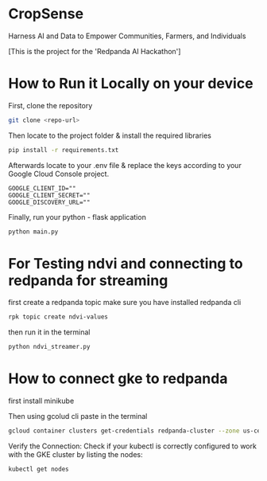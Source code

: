 # CropSense
Harness AI and Data to Empower Communities, Farmers, and Individuals

[This is the project for the 'Redpanda AI Hackathon']

# How to Run it Locally on your device

First, clone the repository

```bash
git clone <repo-url>
```

Then locate to the project folder & install the required libraries

```bash
pip install -r requirements.txt
```

Afterwards locate to your .env file & replace the keys according to your Google Cloud Console project.

```.env
GOOGLE_CLIENT_ID=""
GOOGLE_CLIENT_SECRET=""
GOOGLE_DISCOVERY_URL=""
```

Finally, run your python - flask application

```bash
python main.py
```

# For Testing ndvi and connecting to redpanda for streaming

first create a redpanda topic make sure you have installed redpanda cli

```bash
rpk topic create ndvi-values
```

then run it in the terminal 

```bash
python ndvi_streamer.py
```

# How to connect gke to redpanda 

first install minikube 

Then using gcolud cli paste in the terminal 
```bash
gcloud container clusters get-credentials redpanda-cluster --zone us-central1-c

```
Verify the Connection: Check if your kubectl is correctly configured to work with the GKE cluster by listing the nodes:

```bash
kubectl get nodes

```

